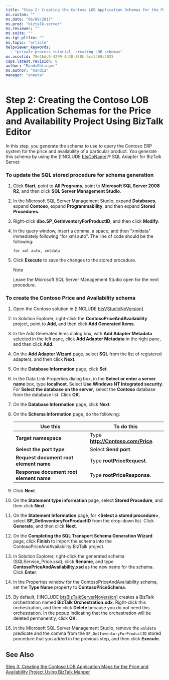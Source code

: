 ```yaml
---
title: "Step 2: Creating the Contoso LOB Application Schemas for the Price and Availability Project Using BizTalk Editor | Microsoft Docs"
ms.custom: ""
ms.date: "06/08/2017"
ms.prod: "biztalk-server"
ms.reviewer: ""
ms.suite: ""
ms.tgt_pltfrm: ""
ms.topic: "article"
helpviewer_keywords: 
  - "private process tutorial, creating LOB schemas"
ms.assetid: 70e26dc9-4299-4d30-8f8b-5cc3469a2025
caps.latest.revision: 8
author: "MandiOhlinger"
ms.author: "mandia"
manager: "anneta"
---
```

# Step 2: Creating the Contoso LOB Application Schemas for the Price and Availability Project Using BizTalk Editor
In this step, you generate the schema to use to query the Contoso ERP system for the price and availability of a particular product. You generate this schema by using the [!INCLUDE [btsCoName](../../includes/btsconame-md.md)]® SQL Adapter for BizTalk Server.  

### To update the SQL stored procedure for schema generation  

1.  Click **Start**, point to **All Programs**, point to **Microsoft SQL Server 2008 R2**, and then click **SQL Server Management Studio**.  

2.  In the Microsoft SQL Server Management Studio, expand **Databases**, expand **Contoso**, expand **Programmability**, and then expand **Stored Procedures**.  

3.  Right-click **dbo.SP_GetInventoryForProductID**, and then click **Modify**.  

4.  In the query window, insert a comma, a space, and then "xmldata" immediately following "for xml auto". The line of code should be the following:  

    ```  
    for xml auto, xmldata  
    ```  

5.  Click **Execute** to save the changes to the stored procedure.  

    > [!NOTE]
    >  Leave the Microsoft SQL Server Management Studio open for the next procedure.  

### To create the Contoso Price and Availability schema  

1. Open the Contoso solution in [!INCLUDE [btsVStudioNoVersion](../../includes/btsvstudionoversion-md.md)].  

2. In Solution Explorer, right-click the **ContosoPriceAndAvailability** project, point to **Add**, and then click **Add Generated Items**.  

3. In the Add Generated Iems dialog box, with **Add Adapter Metadata** selected in the left pane, click **Add Adapter Metadata** in the right pane, and then click **Add**.  

4. On the **Add Adapter Wizard** page, select **SQL** from the list of registered adapters, and then click **Next**.  

5. On the **Database Information** page, click **Set**.  

6. In the Data Link Properties dialog box, in the **Select or enter a server name** box, type **localhost**. Select **Use Windows NT Integrated security**. For **Select the database on the server**, select the **Contoso** database from the database list. Click **OK**.  

7. On the **Database Information** page, click **Next**.  

8. On the **Schema Information** page, do the following:  


   |                       Use this                       |                   To do this                    |
   |------------------------------------------------------|-------------------------------------------------|
   |          <strong>Target namespace</strong>           | Type <strong>http://Contoso.com/Price</strong>. |
   |        <strong>Select the port type</strong>         |       Select <strong>Send port</strong>.        |
   | <strong>Request document root element name</strong>  |     Type <strong>rootPriceRequest</strong>.     |
   | <strong>Response document root element name</strong> |    Type <strong>rootPriceResponse</strong>.     |


9. Click **Next**.  

10. On the **Statement type information** page, select **Stored Procedure**, and then click **Next**.  

11. On the **Statement Information** page, for **\<Select a stored procedure\>**, select **SP_GetInventoryForProductID** from the drop-down list. Click **Generate**, and then click **Next**.  

12. On the **Completing the SQL Transport Schema Generation Wizard** page, click **Finish** to import the schema into the ContosoPriceAndAvailability BizTalk project.  

13. In Solution Explorer, right-click the generated schema (SQLService_Price.xsd), click **Rename**, and type **ContosoPriceAndAvailability.xsd** as the new name for the schema. Click **Enter**.  

14. In the Properties window for the ContosoPriceAndAvailability schema, set the **Type Name** property to **ContosoPriceSchema**.  

15. By default, [!INCLUDE [btsBizTalkServerNoVersion](../../includes/btsbiztalkservernoversion-md.md)] creates a BizTalk orchestration named <strong>BizTalk Orchestration.odx</strong>. Right-click this orchestration, and then click <strong>Delete</strong> because you do not need this orchestration. In the popup indicating that the orchestration will be deleted permanently, click <strong>OK</strong>.  

16. In the Microsoft SQL Server Management Studio, remove the `xmldata` predicate and the comma from the `SP_GetInventoryForProductID` stored procedure that you added in the previous step, and then click **Execute**.  

## See Also  
 [Step 3: Creating the Contoso LOB Application Maps for the Price and Availability Project Using BizTalk Mapper](../../adapters-and-accelerators/accelerator-rosettanet/step-3-create-contoso-lob-application-map-for-price-and-availability-in-mapper.md)